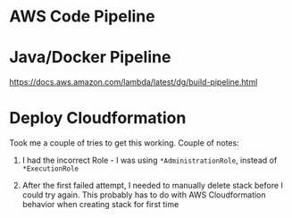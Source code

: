 # AWS Code Pipeline

# Java/Docker Pipeline

https://docs.aws.amazon.com/lambda/latest/dg/build-pipeline.html

# Deploy Cloudformation

Took me a couple of tries to get this working.
Couple of notes:
    
   1. I had the incorrect Role - I was using `*AdministrationRole`, instead of `*ExecutionRole`
    
   2. After the first failed attempt, I needed to manually delete stack before I could try again.
    This probably has to do with AWS Cloudformation behavior when creating stack for first time
    
    
